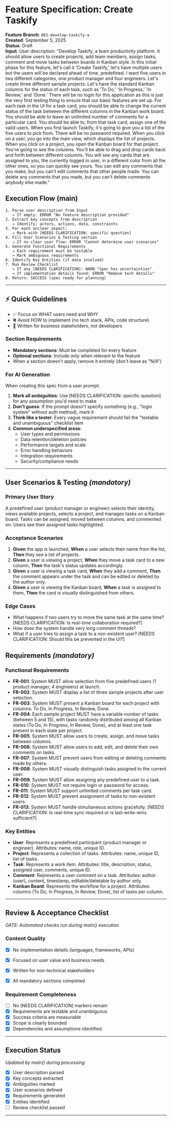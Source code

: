 
# Feature Specification: Create Taskify

**Feature Branch**: `001-develop-taskify-a`  
**Created**: September 5, 2025  
**Status**: Draft  
**Input**: User description: "Develop Taskify, a team productivity platform. It should allow users to create projects, add team members, assign tasks, comment and move tasks between boards in Kanban style. In this initial phase for this feature, let's call it 'Create Taskify,' let's have multiple users but the users will be declared ahead of time, predefined. I want five users in two different categories, one product manager and four engineers. Let's create three different sample projects. Let's have the standard Kanban columns for the status of each task, such as 'To Do,' 'In Progress,' 'In Review,' and 'Done.' There will be no login for this application as this is just the very first testing thing to ensure that our basic features are set up. For each task in the UI for a task card, you should be able to change the current status of the task between the different columns in the Kanban work board. You should be able to leave an unlimited number of comments for a particular card. You should be able to, from that task card, assign one of the valid users. When you first launch Taskify, it's going to give you a list of the five users to pick from. There will be no password required. When you click on a user, you go into the main view, which displays the list of projects. When you click on a project, you open the Kanban board for that project. You're going to see the columns. You'll be able to drag and drop cards back and forth between different columns. You will see any cards that are assigned to you, the currently logged in user, in a different color from all the other ones, so you can quickly see yours. You can edit any comments that you make, but you can't edit comments that other people made. You can delete any comments that you made, but you can't delete comments anybody else made."


## Execution Flow (main)
```
1. Parse user description from Input
   → If empty: ERROR "No feature description provided"
2. Extract key concepts from description
   → Identify: actors, actions, data, constraints
3. For each unclear aspect:
   → Mark with [NEEDS CLARIFICATION: specific question]
4. Fill User Scenarios & Testing section
   → If no clear user flow: ERROR "Cannot determine user scenarios"
5. Generate Functional Requirements
   → Each requirement must be testable
   → Mark ambiguous requirements
6. Identify Key Entities (if data involved)
7. Run Review Checklist
   → If any [NEEDS CLARIFICATION]: WARN "Spec has uncertainties"
   → If implementation details found: ERROR "Remove tech details"
8. Return: SUCCESS (spec ready for planning)
```

---

## ⚡ Quick Guidelines
- ✅ Focus on WHAT users need and WHY
- ❌ Avoid HOW to implement (no tech stack, APIs, code structure)
- 👥 Written for business stakeholders, not developers

### Section Requirements
- **Mandatory sections**: Must be completed for every feature
- **Optional sections**: Include only when relevant to the feature
- When a section doesn't apply, remove it entirely (don't leave as "N/A")

### For AI Generation
When creating this spec from a user prompt:
1. **Mark all ambiguities**: Use [NEEDS CLARIFICATION: specific question] for any assumption you'd need to make
2. **Don't guess**: If the prompt doesn't specify something (e.g., "login system" without auth method), mark it
3. **Think like a tester**: Every vague requirement should fail the "testable and unambiguous" checklist item
4. **Common underspecified areas**:
   - User types and permissions
   - Data retention/deletion policies  
   - Performance targets and scale
   - Error handling behaviors
   - Integration requirements
   - Security/compliance needs

---


## User Scenarios & Testing *(mandatory)*

### Primary User Story
A predefined user (product manager or engineer) selects their identity, views available projects, selects a project, and manages tasks on a Kanban board. Tasks can be assigned, moved between columns, and commented on. Users see their assigned tasks highlighted.

### Acceptance Scenarios
1. **Given** the app is launched, **When** a user selects their name from the list, **Then** they see a list of projects.
2. **Given** a user is viewing a project, **When** they move a task card to a new column, **Then** the task's status updates accordingly.
3. **Given** a user is viewing a task card, **When** they add a comment, **Then** the comment appears under the task and can be edited or deleted by the author only.
4. **Given** a user is viewing the Kanban board, **When** a task is assigned to them, **Then** the card is visually distinguished from others.

### Edge Cases
- What happens if two users try to move the same task at the same time? [NEEDS CLARIFICATION: Is real-time collaboration required?]
- How does the system handle very long comment threads?
- What if a user tries to assign a task to a non-existent user? [NEEDS CLARIFICATION: Should this be prevented in the UI?]


## Requirements *(mandatory)*


### Functional Requirements
- **FR-001**: System MUST allow selection from five predefined users (1 product manager, 4 engineers) at launch.
- **FR-002**: System MUST display a list of three sample projects after user selection.
- **FR-003**: System MUST present a Kanban board for each project with columns: To Do, In Progress, In Review, Done.
- **FR-004**: Each sample project MUST have a variable number of tasks (between 5 and 15), with tasks randomly distributed among all Kanban states (To Do, In Progress, In Review, Done), and at least one task present in each state per project.
- **FR-005**: System MUST allow users to create, assign, and move tasks between columns.
- **FR-006**: System MUST allow users to add, edit, and delete their own comments on tasks.
- **FR-007**: System MUST prevent users from editing or deleting comments made by others.
- **FR-008**: System MUST visually distinguish tasks assigned to the current user.
- **FR-009**: System MUST allow assigning any predefined user to a task.
- **FR-010**: System MUST not require login or password for access.
- **FR-011**: System MUST support unlimited comments per task card.
- **FR-012**: System MUST prevent assignment of tasks to non-existent users.
- **FR-013**: System MUST handle simultaneous actions gracefully. [NEEDS CLARIFICATION: Is real-time sync required or is last-write-wins sufficient?]

### Key Entities
- **User**: Represents a predefined participant (product manager or engineer). Attributes: name, role, unique ID.
- **Project**: Represents a collection of tasks. Attributes: name, unique ID, list of tasks.
- **Task**: Represents a work item. Attributes: title, description, status, assigned user, comments, unique ID.
- **Comment**: Represents a user comment on a task. Attributes: author (user), content, timestamp, editable/deletable by author only.
- **Kanban Board**: Represents the workflow for a project. Attributes: columns (To Do, In Progress, In Review, Done), list of tasks per column.

---


## Review & Acceptance Checklist
*GATE: Automated checks run during main() execution*


### Content Quality
- [x] No implementation details (languages, frameworks, APIs)
- [x] Focused on user value and business needs
- [x] Written for non-technical stakeholders
- [x] All mandatory sections completed


### Requirement Completeness
- [ ] No [NEEDS CLARIFICATION] markers remain
- [x] Requirements are testable and unambiguous  
- [x] Success criteria are measurable
- [x] Scope is clearly bounded
- [x] Dependencies and assumptions identified

---


## Execution Status
*Updated by main() during processing*

- [x] User description parsed
- [x] Key concepts extracted
- [x] Ambiguities marked
- [x] User scenarios defined
- [x] Requirements generated
- [x] Entities identified
- [ ] Review checklist passed

---
